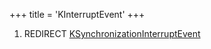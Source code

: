 +++
title = 'KInterruptEvent'
+++

1.  REDIRECT
    [KSynchronizationInterruptEvent](KSynchronizationInterruptEvent "wikilink")